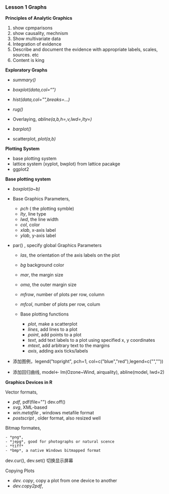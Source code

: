 ### Lesson 1 Graphs

**Principles of Analytic Graphics**
1. show cpmparisons
2. show causality, mechnism
3. Show multivariate data
4. Integration of evidence
5. Describe and document the evidence with appropriate labels, scales, sources. etc
6. Content is king

**Exploratory Graphs**

  - *summary()*
  - *boxplot(data,col=“”)*
  - *hist(data,col="",breaks=...)*
  - *rug()*
  - Overlaying, *abline(a,b,h=,v,lwd=,lty=)*
  - *barplot()*

  - scatterplot, *plot(a,b)*

  **Plotting System**
  - base plotting system
  - lattice system (xyplot, bwplot) from lattice pacakge
  - ggplot2

  **Base plotting system**

  - *boxplot(a~b)*
  - Base Graphics Parameters,
    - *pch* ( the plotting symble)
    - *lty*, line type
    - *lwd*, the line width
    - *col*, color
    - *xlab*, x-axis label
    - *ylab*, y-axis label

- par() , specify global Graphics Parameters
  - *las*, the orientation of the axis labels on the plot
  - *bg* background color
  - *mar*, the margin size
  - *oma*, the outer margin size
  - *mfrow*, number of plots per row, column
  - *mfcol*, number of plots per row, colum

  - Base plotting functions
    - *plot*, make a scatterplot
    - *lines*, add lines to a plot
    - *point*, add points to a plot
    - *text*, add text labels to a plot using specified x, y coordinates
    - *mtext*, add arbitrary text to the margins
    - *axis*, adding axis ticks/labels

 - 添加图例，legend("topright", pch=1, col=c("blue","red"),legend=c("",""))
 - 添加回归曲线, model<- lm(Ozone~Wind, airquality), abline(model, lwd=2)

**Graphics Devices in R**

Vector formats,

  - *pdf*, pdf(file="")
    dev.off()
  - *svg*, XML-based
  - *win.metafile* , windows metafile format
  - *postscript* , older format, also resized well

Bitmap formates,

    - *png*,
    - *jepg*, good for photographs or natural scence  
    - *tiff*
    - *bmp*, a native Windows bitmapped format

dev.cur(), dev.set(<integer>) 切换显示屏幕

Copying Plots
  - *dev. copy*, copy a plot from one device to another
  - *dev.copy2pdf*,
